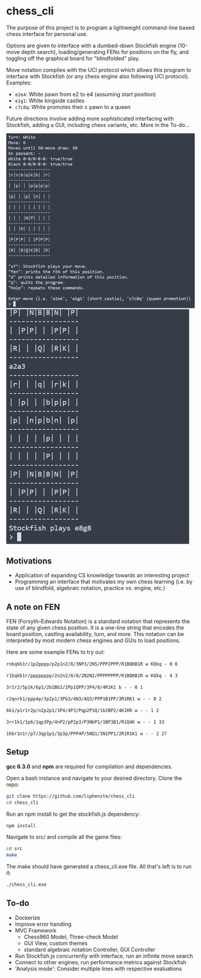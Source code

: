 <h1>chess_cli</h1>

The purpose of this project is to program a lightweight command-line based chess interface for personal use.

Options are given to interface with a dumbed-down Stockfish engine (10-move depth search), loading/generating FENs for positions on the fly, and toggling off the graphical board for "blindfolded" play.

Move notation complies with the UCI protocol which allows this program to interface with Stockfish (or any chess engine also following UCI protocol). Examples:
- `e2e4`: White pawn from e2 to e4 (assuming start position)
- `e1g1`: White kingside castles
- `c7c8q`: White promotes their c pawn to a queen

Future directions involve adding more sophisticated interfacing with Stockfish, adding a GUI, including chess variants, etc. More in the To-do...

![interface](img/interface.jpg)
![stockfish](img/stockfish.jpg)

<h2>Motivations</h2>

- Application of expanding CS knowledge towards an interesting project
- Programming an interface that motivates my own chess learning (i.e. by use of blindfold, algebraic notation, practice vs. engine, etc.)

<h2>A note on FEN</h2>

FEN (Forsyth–Edwards Notation) is a standard notation that represents the state of any given chess position. It is a one-line string that encodes the board position, castling availability, turn, and more. This notation can be interpreted by most modern chess engines and GUIs to load positions.

Here are some example FENs to try out:

`rnbqkb1r/1p2pppp/p2p1n2/8/3NP3/2N5/PPP2PPP/R1BQKB1R w KQkq - 0 6`

`r1bqkb1r/pppppppp/2n2n2/8/8/2N2N2/PPPPPPPP/R1BQKB1R w KQkq - 4 3`

`3r1r2/5p1k/6p1/2b1Bb2/2Pp1QPP/3P4/8/4R1K1 b - - 0 1`

`r2qnrk1/ppp4p/3p2p1/3Pb3/4N3/4Q3/PPP1B1PP/3R1RK1 w - - 0 2`

`6k1/p1r1r2p/n2p2p1/3P4/4P3/Pqp2P1Q/1b2BP2/4K1RR w - - 1 2`

`3rr1k1/1p6/1qp3Pp/4nP2/pP2p3/P3NbP1/1BP3B1/R1Q4K w - - 1 33`

`1kbr1n1r/p7/3qp1p1/3p3p/PPP4P/5NQ1/3N1PP1/2R1R1K1 w - - 2 27`


<h2>Setup</h2>

**gcc 6.3.0** and **npm** are required for compilation and dependencies.

Open a bash instance and navigate to your desired directory.
Clone the repo:
```bash
git clone https://github.com/liphenste/chess_cli
cd chess_cli
```
Run an npm install to get the stockfish.js dependency:
```bash
npm install
```
Navigate to src/ and compile all the game files:
```bash
cd src
make
```
The make should have generated a chess_cli.exe file. All that's left is to run it:
```bash
./chess_cli.exe
```

<h2>To-do</h2>

- Dockerize
- Improve error handling
- MVC Framework
  - Chess960 Model, Three-check Model
  - GUI View, custom themes
  - standard algebraic notation Controller, GUI Controller
- Run Stockfish.js concurrently with interface, run an infinite move search
- Connect to other engines, run performance metrics against Stockfish
- 'Analysis mode': Consider multiple lines with respective evaluations
